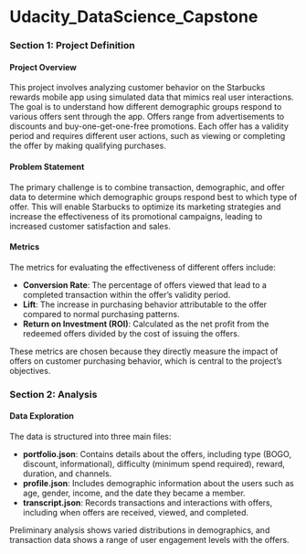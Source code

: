# Udacity_DataScience_Capstone

### Section 1: Project Definition

#### Project Overview

This project involves analyzing customer behavior on the Starbucks rewards mobile app using simulated data that mimics real user interactions. The goal is to understand how different demographic groups respond to various offers sent through the app. Offers range from advertisements to discounts and buy-one-get-one-free promotions. Each offer has a validity period and requires different user actions, such as viewing or completing the offer by making qualifying purchases.

#### Problem Statement

The primary challenge is to combine transaction, demographic, and offer data to determine which demographic groups respond best to which type of offer. This will enable Starbucks to optimize its marketing strategies and increase the effectiveness of its promotional campaigns, leading to increased customer satisfaction and sales.

#### Metrics

The metrics for evaluating the effectiveness of different offers include:
- **Conversion Rate**: The percentage of offers viewed that lead to a completed transaction within the offer’s validity period.
- **Lift**: The increase in purchasing behavior attributable to the offer compared to normal purchasing patterns.
- **Return on Investment (ROI)**: Calculated as the net profit from the redeemed offers divided by the cost of issuing the offers.

These metrics are chosen because they directly measure the impact of offers on customer purchasing behavior, which is central to the project’s objectives.

### Section 2: Analysis

#### Data Exploration

The data is structured into three main files:
- **portfolio.json**: Contains details about the offers, including type (BOGO, discount, informational), difficulty (minimum spend required), reward, duration, and channels.
- **profile.json**: Includes demographic information about the users such as age, gender, income, and the date they became a member.
- **transcript.json**: Records transactions and interactions with offers, including when offers are received, viewed, and completed.

Preliminary analysis shows varied distributions in demographics, and transaction data shows a range of user engagement levels with the offers.

